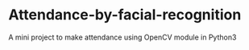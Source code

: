 # Attendance-by-facial-recognition
A mini project to make attendance using OpenCV module in Python3

